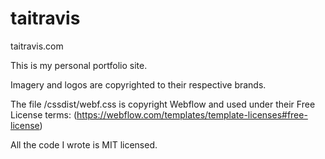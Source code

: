 # taitravis
taitravis.com

This is my personal portfolio site. 

Imagery and logos are copyrighted to their respective brands.

The file /cssdist/webf.css is copyright Webflow and used under their Free License terms:
 (https://webflow.com/templates/template-licenses#free-license)
 
All the code I wrote is MIT licensed.
